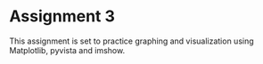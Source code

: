 # Assignment 3

This assignment is set to practice graphing and visualization using Matplotlib, pyvista and imshow.
